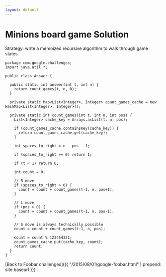 ```yaml
---
layout: default
---
```

# Minions board game Solution

Strategy: write a memoized recursive algorithm to walk through
game states.


    package com.google.challenges;
    import java.util.*;

    public class Answer {

      public static int answer(int t, int n) {
        return count_games(t, n, 0);
      }

      private static Map<List<Integer>, Integer> count_games_cache = new HashMap<List<Integer>, Integer>();

      private static int count_games(int t, int n, int pos) {
        List<Integer> cache_key = Arrays.asList(t, n, pos);

        if (count_games_cache.containsKey(cache_key)) {
          return count_games_cache.get(cache_key);
        }

        int spaces_to_right = n - pos - 1;

        if (spaces_to_right == 0) return 1;

        if (t < 1) return 0;

        int count = 0;

        // R move
        if (spaces_to_right > 0) {
          count = count + count_games(t-1, n, pos+1);
        }

        // L move
        if (pos > 0) {
          count = count + count_games(t-1, n, pos-1);
        }

        // S move is always technically possible
        count = count + count_games(t-1, n, pos);

        count = count % 123454321;
        count_games_cache.put(cache_key, count);
        return count;
      }
    }



[Back to Foobar challenges]({{ "/2015/08/01/google-foobar.html" | prepend: site.baseurl }})

